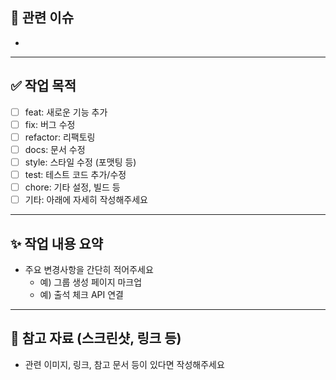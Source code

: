 ## 📌 관련 이슈

<!-- 
연관된 이슈 번호를 아래에 적어주세요.
이슈를 자동으로 닫으려면 Close / Fixes / Resolves 키워드를 사용하세요.

✅ 예시:
- Close #17  → PR이 머지되면 이슈 #17 자동 닫힘
- Fixes #22
- Resolves #33

❗ 단순 연결만 하고 싶다면 아래처럼 적어주세요:
- 관련 이슈: #17
-->

- 

---

## ✅ 작업 목적

- [ ] feat: 새로운 기능 추가
- [ ] fix: 버그 수정
- [ ] refactor: 리팩토링
- [ ] docs: 문서 수정
- [ ] style: 스타일 수정 (포맷팅 등)
- [ ] test: 테스트 코드 추가/수정
- [ ] chore: 기타 설정, 빌드 등
- [ ] 기타: 아래에 자세히 작성해주세요

---

## ✨ 작업 내용 요약

- 주요 변경사항을 간단히 적어주세요
  - 예) 그룹 생성 페이지 마크업
  - 예) 출석 체크 API 연결

---

## 📸 참고 자료 (스크린샷, 링크 등)

- 관련 이미지, 링크, 참고 문서 등이 있다면 작성해주세요
